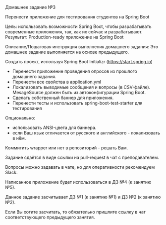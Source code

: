 Домашнее задание №3

Перенести приложение для тестирования студентов на Spring Boot

Цель: использовать возможности Spring Boot, чтобы разрабатывать современные приложения, так, как их сейчас и разрабатывают.
Результат: Production-ready приложение на Spring Boot


Описание/Пошаговая инструкция выполнения домашнего задания:
Это домашнее задание выполняется на основе предыдущего.

Создать проект, используя Spring Boot Initializr (https://start.spring.io)

* Перенести приложение проведения опросов из прошлого домашнего задания.
* Перенести все свойства в application.yml
* Локализовать выводимые сообщения и вопросы (в CSV-файле). MesageSource должен быть из автоконфигурации Spring Boot.
* Сделать собственный баннер для приложения.
* Перенести тесты и использовать spring-boot-test-starter для тестирования
 
Опционально:
* использовать ANSI-цвета для баннера.
* если Ваш язык отличается от русского и английского - локализовать в нём.

Коммитить wrapper или нет в репозиторий - решать Вам.

Задание сдаётся в виде ссылки на pull-request в чат с преподавателем.

Вопросы можно задавать в чате, но для оперативности рекомендуем Slack.

Написанное приложение будет использоваться в ДЗ №4 (к занятию №5).

Данное задание засчитывает ДЗ №1 (к занятию №1) и ДЗ №2 (к занятию №2).

Если Вы хотите засчитать, то обязательно пришлите ссылку в чат соответствующего предыдущего занятия.